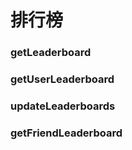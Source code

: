 # 排行榜

### getLeaderboard

### getUserLeaderboard

### updateLeaderboards

### getFriendLeaderboard

